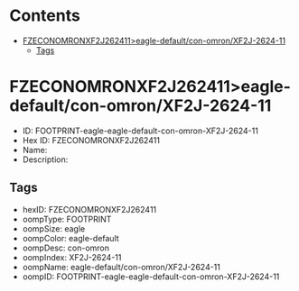 



Contents
========

* [FZECONOMRONXF2J262411>eagle-default/con-omron/XF2J-2624-11](#fzeconomronxf2j262411eagle-defaultcon-omronxf2j-2624-11)
	* [Tags](#tags)

# FZECONOMRONXF2J262411>eagle-default/con-omron/XF2J-2624-11

- ID: FOOTPRINT-eagle-eagle-default-con-omron-XF2J-2624-11
- Hex ID: FZECONOMRONXF2J262411
- Name: 
- Description: 

## Tags

- hexID: FZECONOMRONXF2J262411
- oompType: FOOTPRINT
- oompSize: eagle
- oompColor: eagle-default
- oompDesc: con-omron
- oompIndex: XF2J-2624-11
- oompName: eagle-default/con-omron/XF2J-2624-11
- oompID: FOOTPRINT-eagle-eagle-default-con-omron-XF2J-2624-11
